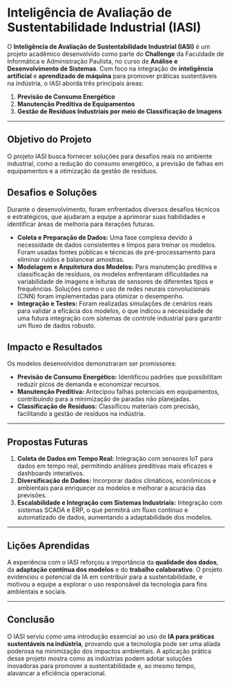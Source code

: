 # Inteligência de Avaliação de Sustentabilidade Industrial (IASI)

O **Inteligência de Avaliação de Sustentabilidade Industrial (IASI)** é um projeto acadêmico desenvolvido como parte do **Challenge** da Faculdade de Informática e Administração Paulista, no curso de **Análise e Desenvolvimento de Sistemas**. Com foco na integração de **inteligência artificial** e **aprendizado de máquina** para promover práticas sustentáveis na indústria, o IASI aborda três principais áreas:

1. **Previsão de Consumo Energético**
2. **Manutenção Preditiva de Equipamentos**
3. **Gestão de Resíduos Industriais por meio de Classificação de Imagens**

---

## Objetivo do Projeto
O projeto IASI busca fornecer soluções para desafios reais no ambiente industrial, como a redução do consumo energético, a previsão de falhas em equipamentos e a otimização da gestão de resíduos.

## Desafios e Soluções
Durante o desenvolvimento, foram enfrentados diversos desafios técnicos e estratégicos, que ajudaram a equipe a aprimorar suas habilidades e identificar áreas de melhoria para iterações futuras.

- **Coleta e Preparação de Dados:** Uma fase complexa devido à necessidade de dados consistentes e limpos para treinar os modelos. Foram usadas fontes públicas e técnicas de pré-processamento para eliminar ruídos e balancear amostras.
- **Modelagem e Arquitetura dos Modelos:** Para manutenção preditiva e classificação de resíduos, os modelos enfrentaram dificuldades na variabilidade de imagens e leituras de sensores de diferentes tipos e frequências. 
Soluções como o uso de redes neurais convolucionais (CNN) foram implementadas para otimizar o desempenho.
- **Integração e Testes:** Foram realizadas simulações de cenários reais para validar a eficácia dos modelos, o que indicou a necessidade de uma futura integração com sistemas de controle industrial para garantir um fluxo de dados robusto.

## Impacto e Resultados
Os modelos desenvolvidos demonstraram ser promissores:
- **Previsão de Consumo Energético:** Identificou padrões que possibilitam reduzir picos de demanda e economizar recursos.
- **Manutenção Preditiva:** Antecipou falhas potenciais em equipamentos, contribuindo para a minimização de paradas não planejadas.
- **Classificação de Resíduos:** Classificou materiais com precisão, facilitando a gestão de resíduos na indústria.

---

## Propostas Futuras
1. **Coleta de Dados em Tempo Real:** Integração com sensores IoT para dados em tempo real, permitindo análises preditivas mais eficazes e dashboards interativos.
2. **Diversificação de Dados:** Incorporar dados climáticos, econômicos e ambientais para enriquecer os modelos e melhorar a acurácia das previsões.
3. **Escalabilidade e Integração com Sistemas Industriais:** Integração com sistemas SCADA e ERP, o que permitirá um fluxo contínuo e automatizado de dados, aumentando a adaptabilidade dos modelos.

---

## Lições Aprendidas
A experiência com o IASI reforçou a importância da **qualidade dos dados**, da **adaptação contínua dos modelos** e do **trabalho colaborativo**. 
O projeto evidenciou o potencial da IA em contribuir para a sustentabilidade, e motivou a equipe a explorar o uso responsável da tecnologia para fins ambientais e sociais.

---

## Conclusão
O IASI serviu como uma introdução essencial ao uso de **IA para práticas sustentáveis na indústria**, provando que a tecnologia pode ser uma aliada poderosa na minimização dos impactos ambientais. 
A aplicação prática desse projeto mostra como as indústrias podem adotar soluções inovadoras para promover a sustentabilidade e, ao mesmo tempo, alavancar a eficiência operacional.
